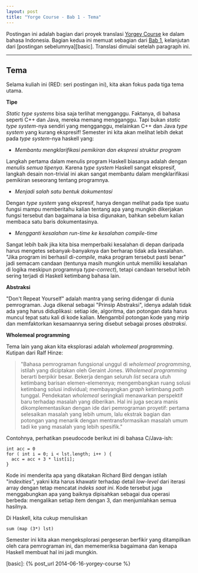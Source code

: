 ```yaml
---
layout: post
title: "Yorge Course - Bab 1 - Tema"
---
```


Postingan ini adalah bagian dari proyek translasi [Yorgey Course][yorgey] ke
dalam bahasa Indonesia. Bagian kedua ini memuat sebagian dari
[Bab 1][ch1], kelanjutan dari [postingan sebelumnya][basic]. Translasi
dimulai setelah paragraph ini.

------------------------------

## Tema

Selama kuliah ini (RED: seri postingan ini), kita akan fokus pada tiga tema
utama.

**Tipe**

*Static type systems* bisa saja terlihat mengganggu. Faktanya, di bahasa
seperti C++ dan Java, mereka memang mengganggu. Tapi bukan *static type
system*-nya sendiri yang mengganggu, melainkan C++ dan Java *type system*
yang kurang ekspresif! Semester ini kita akan melihat lebih dekat pada *type
system*-nya haskell yang:

* *Membantu mengklarifikasi pemikiran dan ekspresi struktur program*

Langkah pertama dalam menulis program Haskell biasanya adalah dengan
*menulis semua tipenya*. Karena *type system* Haskell sangat ekspresif,
langkah desain non-trivial ini akan sangat membantu dalam mengklarifikasi
pemikiran seseorang tentang programnya.

* *Menjadi salah satu bentuk dokumentasi*

Dengan *type system* yang ekspresif, hanya dengan melihat pada tipe suatu
fungsi mampu memberitahu kalian tentang apa yang mungkin dikerjakan
fungsi tersebut dan bagaimana ia bisa digunakan, bahkan sebelum kalian
membaca satu baris dokumentasinya.

* *Mengganti kesalahan run-time ke kesalahan compile-time*

Sangat lebih baik jika kita bisa memperbaiki kesalahan di depan daripada
harus mengetes sebanyak-banyaknya dan berharap tidak ada kesalahan. "Jika
program ini berhasil di-*compile*, maka program tersebut pasti benar" jadi
semacam candaan (tentunya masih mungkin untuk memiliki kesalahan di logika
meskipun programnya *type-correct*), tetapi candaan tersebut lebih sering
terjadi di Haskell ketimbang bahasa lain.

**Abstraksi**

"Don't Repeat Yourself" adalah mantra yang sering didengar di dunia
pemrograman. Juga dikenal sebagai "Prinsip Abstraksi", idenya adalah tidak
ada yang harus diduplikasi: setiap ide, algoritma, dan potongan data harus
muncul tepat satu kali di kode kalian. Mengambil potongan kode yang mirip dan
memfaktorkan kesamaannya sering disebut sebagai proses *abstraksi*.

**Wholemeal programming**

Tema lain yang akan kita eksplorasi adalah *wholemeal programming*. Kutipan
dari Ralf Hinze:

> "Bahasa pemrograman fungsional unggul di *wholemeal programming*, istilah
> yang diciptakan oleh Geraint Jones. *Wholemeal programming* berarti
> berpikir besar. Bekerja dengan seluruh *list* secara utuh ketimbang
> barisan elemen-elemennya; mengembangkan ruang solusi ketimbang solusi
> individual; membayangkan *graph* ketimbang *path* tunggal. Pendekatan
> *wholemeal* seringkali menawarkan perspektif baru terhadap masalah yang
> diberikan. Hal ini juga secara manis dikomplementasikan dengan ide dari
> pemrograman proyetif: pertama selesaikan masalah yang lebih umum, lalu
> ekstrak bagian dan potongan  yang menarik dengan mentransformasikan
> masalah umum tadi ke yang masalah yang lebih spesifik."

Contohnya, perhatikan pseudocode berikut ini di bahasa C/Java-ish:

    int acc = 0
    for ( int i = 0; i < lst.length; i++ ) {
      acc = acc + 3 * list[i];
    }

Kode ini menderita apa yang dikatakan Richard Bird dengan istilah
"*indexities*", yakni kita harus khawatir terhadap detail *low-level* dari
iterasi array dengan tetap mencatat *indeks saat ini*. Kode tersebut juga
menggabungkan apa yang baiknya dipisahkan sebagai dua operasi berbeda:
mengalikan setiap item dengan 3, dan menjumlahkan semua hasilnya.

Di Haskell, kita cukup menuliskan

    sum (map (3*) lst)

Semester ini kita akan mengeksplorasi pergeseran berfikir yang
ditampilkan oleh cara pemrograman ini, dan mememeriksa bagaimana dan
kenapa Haskell membuat hal ini jadi mungkin.

[yorgey]: http://www.seas.upenn.edu/~cis194/lectures.html
[ch1]: http://www.seas.upenn.edu/~cis194/lectures/01-intro.html
[basic]: {% post_url 2014-06-16-yorgey-course %}
